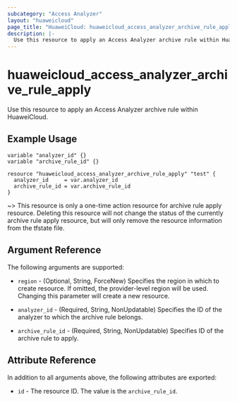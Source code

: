 ```yaml
---
subcategory: "Access Analyzer"
layout: "huaweicloud"
page_title: "HuaweiCloud: huaweicloud_access_analyzer_archive_rule_apply"
description: |-
  Use this resource to apply an Access Analyzer archive rule within HuaweiCloud.
---
```


# huaweicloud_access_analyzer_archive_rule_apply

Use this resource to apply an Access Analyzer archive rule within HuaweiCloud.

## Example Usage

```hcl
variable "analyzer_id" {}
variable "archive_rule_id" {}

resource "huaweicloud_access_analyzer_archive_rule_apply" "test" {
  analyzer_id     = var.analyzer_id
  archive_rule_id = var.archive_rule_id
}
```

~> This resource is only a one-time action resource for archive rule apply resource. Deleting this resource will
  not change the status of the currently archive rule apply resource, but will only remove the resource information
  from the tfstate file.

## Argument Reference

The following arguments are supported:

* `region` - (Optional, String, ForceNew) Specifies the region in which to create resource.
  If omitted, the provider-level region will be used. Changing this parameter will create a new resource.

* `analyzer_id` - (Required, String, NonUpdatable) Specifies the ID of the analyzer to which the archive rule belongs.

* `archive_rule_id` - (Required, String, NonUpdatable) Specifies ID of the archive rule to apply.

## Attribute Reference

In addition to all arguments above, the following attributes are exported:

* `id` - The resource ID. The value is the `archive_rule_id`.
